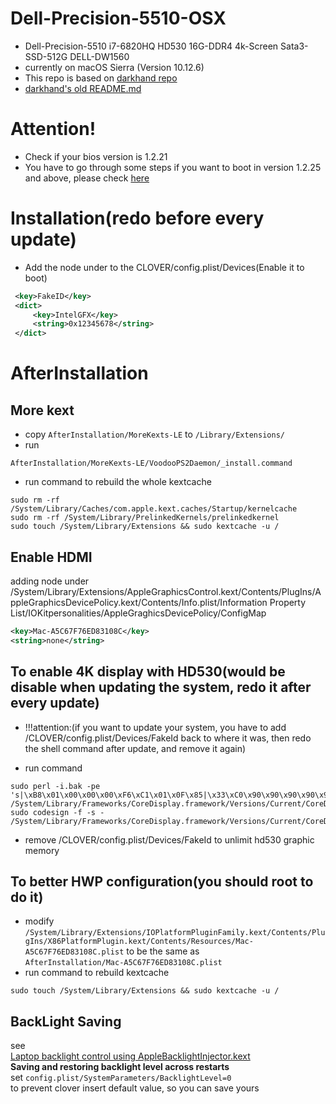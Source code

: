# Dell-Precision-5510-OSX
* Dell-Precision-5510 i7-6820HQ HD530 16G-DDR4 4k-Screen Sata3-SSD-512G DELL-DW1560  
* currently on macOS Sierra (Version 10.12.6)
* This repo is based on
[darkhand repo](https://github.com/darkhandz/XPS15-9550-Sierra)  
* [darkhand's old README.md](https://github.com/darkhandz/XPS15-9550-Sierra/tree/fffd216d05be57256c2aac7ddafacb343bad0e69)  
# Attention!
* Check if your bios version is 1.2.21
* You have to go through some steps if you want to boot in version 1.2.25 and above, please check [here](https://github.com/wmchris/DellXPS15-9550-OSX/blob/master/Tutorial_10.12_Step7.md#osx-doesnt-boot-anymore-after-firmware-upgrade-to-1225-or-higher) 
# Installation(redo before every update)
* Add the node under to the CLOVER/config.plist/Devices(Enable it to boot)
```XML
 <key>FakeID</key>
 <dict>
     <key>IntelGFX</key>
     <string>0x12345678</string>
 </dict>
```
# AfterInstallation
## More kext
* copy `AfterInstallation/MoreKexts-LE` to `/Library/Extensions/`  
* run
```shell
AfterInstallation/MoreKexts-LE/VoodooPS2Daemon/_install.command
```  
* run command to rebuild the whole kextcache  
```shell
sudo rm -rf /System/Library/Caches/com.apple.kext.caches/Startup/kernelcache
sudo rm -rf /System/Library/PrelinkedKernels/prelinkedkernel
sudo touch /System/Library/Extensions && sudo kextcache -u /
```

## Enable HDMI  
adding node under /System/Library/Extensions/AppleGraphicsControl.kext/Contents/PlugIns/AppleGraphicsDevicePolicy.kext/Contents/Info.plist/Information Property List/IOKitpersonalities/AppleGraghicsDevicePolicy/ConfigMap  
```XML
<key>Mac-A5C67F76ED83108C</key>
<string>none</string>

```
## To enable 4K display with HD530(would be disable when updating the system, redo it after every update)
* !!!attention:(if you want to update your system, you have to add /CLOVER/config.plist/Devices/FakeId back to where it was, then redo the shell command after update, and remove it again)

* run command   
```shell
sudo perl -i.bak -pe 's|\xB8\x01\x00\x00\x00\xF6\xC1\x01\x0F\x85|\x33\xC0\x90\x90\x90\x90\x90\x90\x90\xE9|sg' /System/Library/Frameworks/CoreDisplay.framework/Versions/Current/CoreDisplay
sudo codesign -f -s - /System/Library/Frameworks/CoreDisplay.framework/Versions/Current/CoreDisplay
```
* remove /CLOVER/config.plist/Devices/FakeId to unlimit hd530 graphic memory

## To better HWP configuration(you should root to do it)
* modify  
`/System/Library/Extensions/IOPlatformPluginFamily.kext/Contents/PlugIns/X86PlatformPlugin.kext/Contents/Resources/Mac-A5C67F76ED83108C.plist`
to be the same as   
`AfterInstallation/Mac-A5C67F76ED83108C.plist`  
* run command to rebuild kextcache  
```shell
sudo touch /System/Library/Extensions && sudo kextcache -u /
```

## BackLight Saving
see  
[Laptop backlight control using AppleBacklightInjector.kext](https://www.tonymacx86.com/threads/guide-laptop-backlight-control-using-applebacklightinjector-kext.218222/)    
**Saving and restoring backlight level across restarts**  
set `config.plist/SystemParameters/BacklightLevel=0`  
to prevent clover insert default value, so you can save yours

